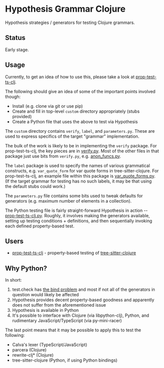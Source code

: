 # Hypothesis Grammar Clojure

Hypothesis strategies / generators for testing Clojure grammars.

## Status

Early stage.

## Usage

Currently, to get an idea of how to use this, please take a look at
[prop-test-ts-clj](https://github.com/sogaiu/prop-test-ts-clj).

The following should give an idea of some of the important points
involved though:

* Install (e.g. clone via git or use pip)
* Create and fill in top-level `custom` directory appropriately (stubs provided)
* Create a Python file that uses the above to test via Hypothesis

The `custom` directory contains `verify`, `label`, and
`parameters.py`.  These are used to express specifics of the target
"grammar" implementation.

The bulk of the work is likely to be in implementing the `verify`
package.  For prop-test-ts-clj, the key pieces are in
[verify.py](https://github.com/sogaiu/prop-test-ts-clj/blob/master/custom/verify/verify.py).
Most of the other files in that package just use bits from
`verify.py`,
e.g. [anon_funcs.py](https://github.com/sogaiu/prop-test-ts-clj/blob/master/custom/verify/anon_funcs.py).

The `label` package is used to specify the names of various
grammatical constructs, e.g. `var_quote_form` for var quote forms in
tree-sitter-clojure.  For prop-test-ts-clj, an example file within
this package is
[var_quote_forms.py](https://github.com/sogaiu/prop-test-ts-clj/blob/master/custom/label/var_quote_forms.py).
(If the target grammar for testing has no such labels, it may be that
using the default stubs could work.)

The `parameters.py` file contains some bits used to tweak defaults for
generators (e.g. maximum number of elements in a collection).

The Python testing file is fairly straight-forward Hypothesis in
action --
[prop-test-ts-clj.py](https://github.com/sogaiu/prop-test-ts-clj/blob/master/prop-test-ts-clj.py).
Roughly, it involves making the generators available, setting up
testing conditions + definitions, and then sequentially invoking each
defined property-based test.

## Users

* [prop-test-ts-clj](https://github.com/sogaiu/prop-test-ts-clj) - property-based testing of [tree-sitter-clojure](https://github.com/sogaiu/tree-sitter-clojure)

## Why Python?

In short:

1) test.check has [the bind problem](https://github.com/clojure/test.check/blob/master/doc/growth-and-shrinking.md#unnecessary-bind) and most if not all of the generators in question would likely be affected
2) Hypothesis provides decent property-based goodness and apparently does not suffer from the aforementioned issue
3) Hypothesis is available in Python
4) It's possible to interface with Clojure (via libpython-clj), Python, and rudimentary JavaScript/TypeScript (via py-mini-racer)

The last point means that it may be possible to apply this to test the
following:

* Calva's lexer (TypeScript/JavaScript)
* parcera (Clojure)
* rewrite-clj* (Clojure)
* tree-sitter-clojure (Python, if using Python bindings)
